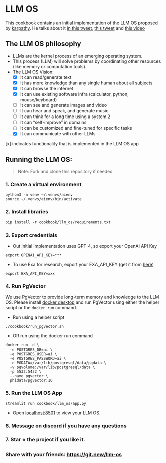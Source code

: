 # LLM OS

This cookbook contains an initial implementation of the LLM OS proposed by [karpathy](https://twitter.com/karpathy/status/1723140519554105733).
He talks about it [in this tweet](https://twitter.com/karpathy/status/1723140519554105733), [this tweet](https://twitter.com/karpathy/status/1707437820045062561) and [this video](https://youtu.be/zjkBMFhNj_g?t=2535)

## The LLM OS philosophy

- LLMs are the kernel process of an emerging operating system.
- This process (LLM) will solve problems by coordinating other resources (like memory or computation tools).
- The LLM OS Vision:
  - [x] It can read/generate text
  - [x] It has more knowledge than any single human about all subjects
  - [x] It can browse the internet
  - [x] It can use existing software infra (calculator, python, mouse/keyboard)
  - [ ] It can see and generate images and video
  - [ ] It can hear and speak, and generate music
  - [ ] It can think for a long time using a system 2
  - [ ] It can “self-improve” in domains
  - [ ] It can be customized and fine-tuned for specific tasks
  - [x] It can communicate with other LLMs

[x] indicates functionality that is implemented in the LLM OS app

## Running the LLM OS:

> Note: Fork and clone this repository if needed

### 1. Create a virtual environment

```shell
python3 -m venv ~/.venvs/aienv
source ~/.venvs/aienv/bin/activate
```

### 2. Install libraries

```shell
pip install -r cookbook/llm_os/requirements.txt
```

### 3. Export credentials

- Out initial implementation uses GPT-4, so export your OpenAI API Key

```shell
export OPENAI_API_KEY=***
```

- To use Exa for research, export your EXA_API_KEY (get it from [here](https://dashboard.exa.ai/api-keys))

```shell
export EXA_API_KEY=xxx
```

### 4. Run PgVector

We use PgVector to provide long-term memory and knowledge to the LLM OS.
Please install [docker desktop](https://docs.docker.com/desktop/install/mac-install/) and run PgVector using either the helper script or the `docker run` command.

- Run using a helper script

```shell
./cookbook/run_pgvector.sh
```

- OR run using the docker run command

```shell
docker run -d \
  -e POSTGRES_DB=ai \
  -e POSTGRES_USER=ai \
  -e POSTGRES_PASSWORD=ai \
  -e PGDATA=/var/lib/postgresql/data/pgdata \
  -v pgvolume:/var/lib/postgresql/data \
  -p 5532:5432 \
  --name pgvector \
  phidata/pgvector:16
```

### 5. Run the LLM OS App

```shell
streamlit run cookbook/llm_os/app.py
```

- Open [localhost:8501](http://localhost:8501) to view your LLM OS.

### 6. Message on [discord](https://discord.gg/4MtYHHrgA8) if you have any questions

### 7. Star ⭐️ the project if you like it.

### Share with your friends: https://git.new/llm-os
